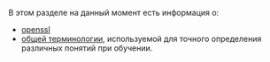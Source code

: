 В этом разделе на данный момент есть информация о:
* [openssl](openssl.md)
* [общей терминологии](unix_term.md), используемой для точного определения различных понятий при обучении.
